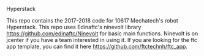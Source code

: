 Hyperstack

  This repo contains the 2017-2018 code for 10617 Mechatech's robot Hyperstack. This repo uses Edinaftc's ninevolt library https://github.com/edinaftc/Ninevolt for basic main functions. Ninevolt is on jcenter if you have a team interested in using it. If you are looking for the ftc app template, you can find it here https://github.com/ftctechnh/ftc_app.
